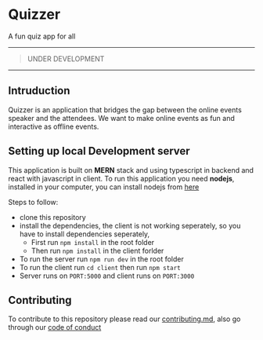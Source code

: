 # Quizzer
A fun quiz app for all

---
> UNDER DEVELOPMENT
---

## Intruduction 
Quizzer is an application that bridges the gap between the online events speaker and the attendees. We want to make online events as fun and interactive as offline events. 

## Setting up local Development server 
This application is built on **MERN** stack and using typescript in backend and react with javascript in client. 
To run this application you need **nodejs**, installed in your computer, you can install nodejs from [here](https://nodejs.org/en/)

Steps to follow:
- clone this repository
- install the dependencies, the client is not working seperately, so you have to install dependencies seperately, 
  - First run `npm install` in the root folder 
  - Then run `npm install` in the client forlder 
- To run the server run `npm run dev` in the root folder
- To run the client run `cd client` then run `npm start`
- Server runs on `PORT:5000` and client runs on `PORT:3000`


## Contributing 
To contribute to this repository please read our [contributing.md](https://github.com/Tech-Phantoms/Quizzer/blob/master/CONTRIBUTING.md),
also go through our [code of conduct](https://github.com/Tech-Phantoms/Quizzer/blob/master/CODE_OF_CONDUCT.md)
